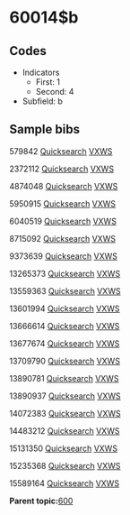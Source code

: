 # 60014$b

## Codes

-   Indicators
    -   First: 1
    -   Second: 4
-   Subfield: b

## Sample bibs

579842 [Quicksearch](https://search.library.yale.edu/catalog/579842) [VXWS](http://prodorbis.library.yale.edu:7014/vxws/GetHoldingsService?bibId=579842)

2372112 [Quicksearch](https://search.library.yale.edu/catalog/2372112) [VXWS](http://prodorbis.library.yale.edu:7014/vxws/GetHoldingsService?bibId=2372112)

4874048 [Quicksearch](https://search.library.yale.edu/catalog/4874048) [VXWS](http://prodorbis.library.yale.edu:7014/vxws/GetHoldingsService?bibId=4874048)

5950915 [Quicksearch](https://search.library.yale.edu/catalog/5950915) [VXWS](http://prodorbis.library.yale.edu:7014/vxws/GetHoldingsService?bibId=5950915)

6040519 [Quicksearch](https://search.library.yale.edu/catalog/6040519) [VXWS](http://prodorbis.library.yale.edu:7014/vxws/GetHoldingsService?bibId=6040519)

8715092 [Quicksearch](https://search.library.yale.edu/catalog/8715092) [VXWS](http://prodorbis.library.yale.edu:7014/vxws/GetHoldingsService?bibId=8715092)

9373639 [Quicksearch](https://search.library.yale.edu/catalog/9373639) [VXWS](http://prodorbis.library.yale.edu:7014/vxws/GetHoldingsService?bibId=9373639)

13265373 [Quicksearch](https://search.library.yale.edu/catalog/13265373) [VXWS](http://prodorbis.library.yale.edu:7014/vxws/GetHoldingsService?bibId=13265373)

13559363 [Quicksearch](https://search.library.yale.edu/catalog/13559363) [VXWS](http://prodorbis.library.yale.edu:7014/vxws/GetHoldingsService?bibId=13559363)

13601994 [Quicksearch](https://search.library.yale.edu/catalog/13601994) [VXWS](http://prodorbis.library.yale.edu:7014/vxws/GetHoldingsService?bibId=13601994)

13666614 [Quicksearch](https://search.library.yale.edu/catalog/13666614) [VXWS](http://prodorbis.library.yale.edu:7014/vxws/GetHoldingsService?bibId=13666614)

13677674 [Quicksearch](https://search.library.yale.edu/catalog/13677674) [VXWS](http://prodorbis.library.yale.edu:7014/vxws/GetHoldingsService?bibId=13677674)

13709790 [Quicksearch](https://search.library.yale.edu/catalog/13709790) [VXWS](http://prodorbis.library.yale.edu:7014/vxws/GetHoldingsService?bibId=13709790)

13890781 [Quicksearch](https://search.library.yale.edu/catalog/13890781) [VXWS](http://prodorbis.library.yale.edu:7014/vxws/GetHoldingsService?bibId=13890781)

13890937 [Quicksearch](https://search.library.yale.edu/catalog/13890937) [VXWS](http://prodorbis.library.yale.edu:7014/vxws/GetHoldingsService?bibId=13890937)

14072383 [Quicksearch](https://search.library.yale.edu/catalog/14072383) [VXWS](http://prodorbis.library.yale.edu:7014/vxws/GetHoldingsService?bibId=14072383)

14483212 [Quicksearch](https://search.library.yale.edu/catalog/14483212) [VXWS](http://prodorbis.library.yale.edu:7014/vxws/GetHoldingsService?bibId=14483212)

15131350 [Quicksearch](https://search.library.yale.edu/catalog/15131350) [VXWS](http://prodorbis.library.yale.edu:7014/vxws/GetHoldingsService?bibId=15131350)

15235368 [Quicksearch](https://search.library.yale.edu/catalog/15235368) [VXWS](http://prodorbis.library.yale.edu:7014/vxws/GetHoldingsService?bibId=15235368)

15589164 [Quicksearch](https://search.library.yale.edu/catalog/15589164) [VXWS](http://prodorbis.library.yale.edu:7014/vxws/GetHoldingsService?bibId=15589164)

**Parent topic:**[600](../../tags/600/600.md)

